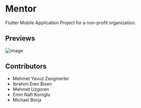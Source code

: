 # Mentor

Flutter Mobile Application Project for a non-profit organization.


## Previews

![image](https://user-images.githubusercontent.com/64453575/140504653-9e962c14-618b-49a8-9444-28a7acd2ceb2.png)


## Contributors

- Mehmet Yavuz Zenginerler  
- Ibrahim Eren Bisen 
- Mehmet Uzgoren
- Emin Nafi Koroglu
- Michael Borja


<!-- A few resources to get you started if this is your first Flutter project:
## Getting Started
- [Lab: Write your first Flutter app](https://flutter.dev/docs/get-started/codelab)
- [Cookbook: Useful Flutter samples](https://flutter.dev/docs/cookbook)

For help getting started with Flutter, view our
[online documentation](https://flutter.dev/docs), which offers tutorials,
samples, guidance on mobile development, and a full API reference. -->
